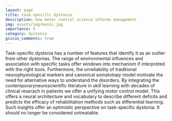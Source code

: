 ```yaml
---
layout: page
title: task-specific dystonia
description: how motor control science informs management
img: assets/img/music.jpg
importance: 5
category: dystonia
giscus_comments: true
---
```


Task-specific dystonia has a number of features that identify it as an outlier from other dystonias.  The range of environmental influences and association with specific tasks offer windows into mechanism if interpreted with the right tools.  Furthermore, the unreliability of traditional neurophysiological markers and canonical somatotopy model motivate the need for alternative ways to understand the disorders.  By integrating the contemporaryneuroscientific literature in skill learning with decades of clinical reserach in patients we offer a unifying motor control model.  This offers a neural architecture and vocabulary to describe different deficits and predicts the efficacy of rehabilitation methods such as differential learning.  Such insights offer an optimistic perspective on task-specific dystonia.  It should no longer be considered untreatable.  